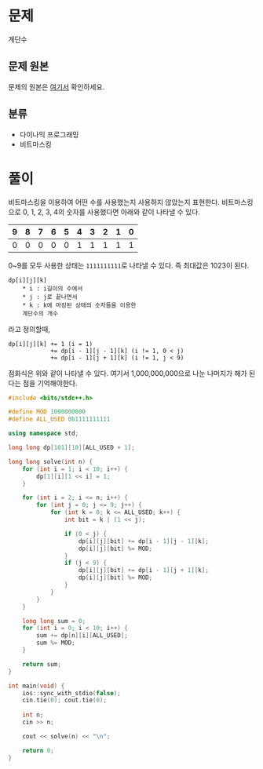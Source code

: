 # 문제
계단수
## 문제 원본
문제의 원본은 [여기서](https://www.acmicpc.net/problem/1562) 확인하세요.

## 분류
* 다이나믹 프로그래밍
* 비트마스킹

# 풀이



비트마스킹을 이용하여 어떤 수를 사용했는지 사용하지 않았는지 표현한다. 비트마스킹으로 0, 1, 2, 3, 4의 숫자를 사용했다면 아래와 같이 나타낼 수 있다. 

|  9   |  8   |  7   |  6   |  5   |  4   |  3   |  2   |  1   |  0   |
| :--: | :--: | :--: | :--: | :--: | :--: | :--: | :--: | :--: | :--: |
|  0   |  0   |  0   |  0   |  0   |  1   |  1   |  1   |  1   |  1   |

0~9를 모두 사용한 상태는 `1111111111`로 나타낼 수 있다. 즉 최대값은 1023이 된다.

```
dp[i][j][k]
	* i : i길이의 수에서
	* j : j로 끝나면서
	* k : k에 마킹된 상태의 숫자들을 이용한
	계단수의 개수
```

라고 정의할때, 

```
dp[i][j][k] += 1 (i = 1)
            += dp[i - 1][j - 1][k] (i != 1, 0 < j)
            += dp[i - 1][j + 1][k] (i != 1, j < 9)
```

점화식은 위와 같이 나타낼 수 있다. 여기서 1,000,000,000으로 나눈 나머지가 해가 된다는 점을 기억해야한다.

``` c++
#include <bits/stdc++.h>

#define MOD 1000000000
#define ALL_USED 0b1111111111

using namespace std;

long long dp[101][10][ALL_USED + 1];

long long solve(int n) {
    for (int i = 1; i < 10; i++) {
        dp[1][i][1 << i] = 1;
    }

    for (int i = 2; i <= n; i++) {
        for (int j = 0; j <= 9; j++) {
            for (int k = 0; k <= ALL_USED; k++) {
                int bit = k | (1 << j);

                if (0 < j) {
                    dp[i][j][bit] += dp[i - 1][j - 1][k];
                    dp[i][j][bit] %= MOD;
                }
                if (j < 9) {
                    dp[i][j][bit] += dp[i - 1][j + 1][k];
                    dp[i][j][bit] %= MOD;
                }
            }
        }
    }

    long long sum = 0;
    for (int i = 0; i < 10; i++) {
        sum += dp[n][i][ALL_USED];
        sum %= MOD;
    }

    return sum;
}

int main(void) {
    ios::sync_with_stdio(false);
    cin.tie(0); cout.tie(0);
    
    int n;
    cin >> n;

    cout << solve(n) << "\n";

    return 0;
}
```
